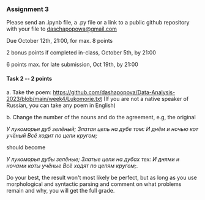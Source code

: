 ### Assignment 3

Please send an .ipynb file, a .py file or a link to a public github repository with your file to daschapopowa@gmail.com

Due October 12th, 21:00, for max. 8 points

2 bonus points if completed in-class, October 5th, by 21:00

6 points max. for late submission, Oct 19th, by 21:00

#### Task 2 -- 2 points

a. Take the poem: https://github.com/dashapopova/Data-Analysis-2023/blob/main/week4/Lukomorje.txt 
(If you are not a native speaker of Russian, you can take any poem in English)

b. Change the number of the nouns and do the agreement, e.g, the original 

*У лукоморья дуб зелёный;
Златая цепь на дубе том:
И днём и ночью кот учёный
Всё ходит по цепи кругом;* 

should become 

*У лукоморья дубы зелёные;
Златые цепи на дубах тех:
И днями и ночами коты учёные
Всё ходят по цепям кругом;*.

Do your best, the result won't most likely be perfect, but as long as you use morphological and syntactic parsing and comment on what problems remain and why, you will get the full grade.

